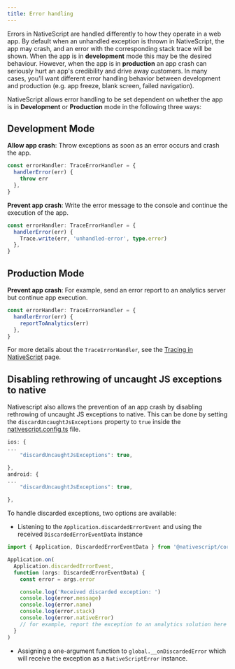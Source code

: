 ```yaml
---
title: Error handling
---
```


Errors in NativeScript are handled differently to how they operate in a web app. By default when an unhandled exception is thrown in NativeScript, the app may crash, and an error with the corresponding stack trace will be shown. When the app is in **development** mode this may be the desired behaviour. However, when the app is in **production** an app crash can seriously hurt an app's credibility and drive away customers. In many cases, you'll want different error handling behavior between development and production (e.g. app freeze, blank screen, failed navigation).

NativeScript allows error handling to be set dependent on whether the app is in **Development** or **Production** mode in the following three ways:

## Development Mode

**Allow app crash**: Throw exceptions as soon as an error occurs and crash the app.

```ts
const errorHandler: TraceErrorHandler = {
  handlerError(err) {
    throw err
  },
}
```

**Prevent app crash**: Write the error message to the console and continue the execution of the app.

```ts
const errorHandler: TraceErrorHandler = {
  handlerError(err) {
    Trace.write(err, 'unhandled-error', type.error)
  },
}
```

## Production Mode

**Prevent app crash**: For example, send an error report to an analytics server but continue app execution.

```ts
const errorHandler: TraceErrorHandler = {
  handlerError(err) {
    reportToAnalytics(err)
  },
}
```

For more details about the `TraceErrorHandler`, see the [Tracing in NativeScript](/core/tracing#error-handling) page.

## Disabling rethrowing of uncaught JS exceptions to native

Nativescript also allows the prevention of an app crash by disabling rethrowing of uncaught JS exceptions to native. This can be done by setting the `discardUncaughtJsExceptions` property to `true` inside the [nativescript.config.ts](/project-structure/nativescript-config) file.

<!--tab: app/nativescript.config.ts -->

```ts
ios: {
...
    "discardUncaughtJsExceptions": true,

},
android: {
...
    "discardUncaughtJsExceptions": true,

},
```

To handle discarded exceptions, two options are available:

- Listening to the `Application.discardedErrorEvent` and using the received `DiscardedErrorEventData` instance

```ts
import { Application, DiscardedErrorEventData } from '@nativescript/core'

Application.on(
  Application.discardedErrorEvent,
  function (args: DiscardedErrorEventData) {
    const error = args.error

    console.log('Received discarded exception: ')
    console.log(error.message)
    console.log(error.name)
    console.log(error.stack)
    console.log(error.nativeError)
    // for example, report the exception to an analytics solution here
  }
)
```

- Assigning a one-argument function to `global.__onDiscardedError` which will receive the exception as a `NativeScriptError` instance.
